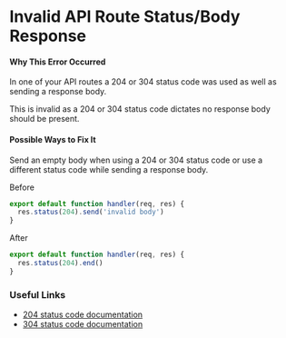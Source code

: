 # Invalid API Route Status/Body Response

#### Why This Error Occurred

In one of your API routes a 204 or 304 status code was used as well as sending a response body.

This is invalid as a 204 or 304 status code dictates no response body should be present.

#### Possible Ways to Fix It

Send an empty body when using a 204 or 304 status code or use a different status code while sending a response body.

Before

```js
export default function handler(req, res) {
  res.status(204).send('invalid body')
}
```

After

```js
export default function handler(req, res) {
  res.status(204).end()
}
```

### Useful Links

- [204 status code documentation](https://developer.mozilla.org/en-US/docs/Web/HTTP/Status/204)
- [304 status code documentation](https://developer.mozilla.org/en-US/docs/Web/HTTP/Status/304)
